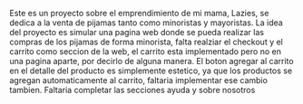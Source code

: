 Este es un proyecto sobre el emprendimiento de mi mama, Lazies, se dedica a la venta de pijamas tanto como minoristas y mayoristas. 
La idea del proyecto es simular una pagina web donde se pueda realizar las compras de los pijamas de forma minorista, falta realziar el checkout y el carrito como seccion de la web, el carrito esta implementado pero no en una pagina aparte, por decirlo de alguna manera. 
El boton agregar al carrito en el detalle del producto es simplemente estetico, ya que los productos se agregan automaticamente al carrito, faltaria implementar ese cambio tambien.
Faltaria completar las secciones ayuda y sobre nosotros
